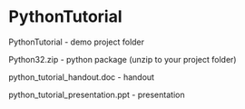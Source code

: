 PythonTutorial
==============

PythonTutorial - demo project folder

Python32.zip - python package (unzip to your project folder)

python_tutorial_handout.doc - handout

python_tutorial_presentation.ppt - presentation
